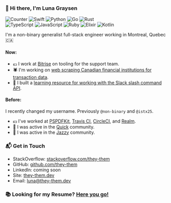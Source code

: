 ### 👋 Hi there, I'm Luna Graysen

![Counter](https://badges.pufler.dev/visits/they-them/they-them)
![Swift](https://img.shields.io/badge/Swift-Experienced-orange)
![Python](https://img.shields.io/badge/Python-Intermediate-3572A5)
![Go](https://img.shields.io/badge/Go-Intermediate-02ADD8)
![Rust](https://img.shields.io/badge/Rust-Intermediate-DEA484)
<br>
![TypeScript](https://img.shields.io/badge/TypeScript-Learning-3177C6)
![JavaScript](https://img.shields.io/badge/JavaScript-Learning-F7DF1E)
![Ruby](https://img.shields.io/badge/Ruby-Learning-701315)
![Elixir](https://img.shields.io/badge/Elixir-Learning-6D5478)
![Kotlin](https://img.shields.io/badge/Kotlin-Learning-F08E33)

I'm a non-binary generalist full-stack engineer working in Montreal, Quebec :canada:

#### Now:

- :euro: I work at [Bitrise](https://bitrise.io) on tooling for the support team.
- :spider: I'm working on [web scraping Canadian financial institutions for transaction data](https://github.com/web-scraping-adventures).
- :speech_balloon: I built a [learning resource for working with the Slack slash command API](https://slash.wiki).

#### Before:

I recently changed my username. Previously `@non-binary` and `@istx25`.

- :dollar: I've worked at [PSPDFKit](https://pspdfkit.com), [Travis CI](https://travis-ci.com), [CircleCI](https://circleci.com), and [Realm](https://realm.io).
- :dancers: I was active in the [Quick](https://github.com/quick) community.
- :dancer: I was active in the [Jazzy](https://github.com/realm/jazzy) community.

### 📬 Get in Touch

- StackOverflow: [stackoverflow.com/they-them](https://stackoverflow.com/users/14798129/they-them?tab=profile)
- GitHub: [github.com/they-them](https://github.com/they-them)
- LinkedIn: coming soon
- Site: [they-them.dev](https://they-them.dev)
- Email: [luna@they-them.dev](mailto:luna@they-them.dev)

### 📚 Looking for my Resume? [Here you go!](https://docs.google.com/document/d/1B59WJ3L1KAmhLaCY3WLTXLZY7oogTqBoVi8pOGVu8hU/edit)
